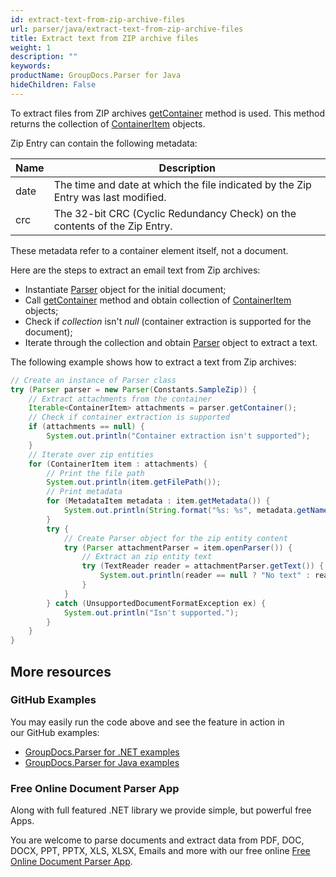 ```yaml
---
id: extract-text-from-zip-archive-files
url: parser/java/extract-text-from-zip-archive-files
title: Extract text from ZIP archive files
weight: 1
description: ""
keywords: 
productName: GroupDocs.Parser for Java
hideChildren: False
---
```

To extract files from ZIP archives [getContainer](https://reference.groupdocs.com/java/parser/com.groupdocs.parser/Parser#getContainer()) method is used. This method returns the collection of [ContainerItem](https://reference.groupdocs.com/java/parser/com.groupdocs.parser.data/ContainerItem) objects.

Zip Entry can contain the following metadata:

| Name | Description |
| --- | --- |
| date | The time and date at which the file indicated by the Zip Entry was last modified. |
| crc | The 32-bit CRC (Cyclic Redundancy Check) on the contents of the Zip Entry. |

These metadata refer to a container element itself, not a document.

Here are the steps to extract an email text from Zip archives:

*   Instantiate [Parser](https://reference.groupdocs.com/java/parser/com.groupdocs.parser/Parser) object for the initial document;
*   Call [getContainer](https://reference.groupdocs.com/java/parser/com.groupdocs.parser/Parser#getContainer()) method and obtain collection of [ContainerItem](https://reference.groupdocs.com/java/parser/com.groupdocs.parser.data/ContainerItem) objects;
*   Check if *collection* isn't *null* (container extraction is supported for the document);
*   Iterate through the collection and obtain [Parser](https://reference.groupdocs.com/java/parser/com.groupdocs.parser/Parser) object to extract a text.

The following example shows how to extract a text from Zip archives:

```java
// Create an instance of Parser class
try (Parser parser = new Parser(Constants.SampleZip)) {
    // Extract attachments from the container
    Iterable<ContainerItem> attachments = parser.getContainer();
    // Check if container extraction is supported
    if (attachments == null) {
        System.out.println("Container extraction isn't supported");
    }
    // Iterate over zip entities
    for (ContainerItem item : attachments) {
        // Print the file path
        System.out.println(item.getFilePath());
        // Print metadata
        for (MetadataItem metadata : item.getMetadata()) {
            System.out.println(String.format("%s: %s", metadata.getName(), metadata.getValue()));
        }
        try {
            // Create Parser object for the zip entity content
            try (Parser attachmentParser = item.openParser()) {
                // Extract an zip entity text
                try (TextReader reader = attachmentParser.getText()) {
                    System.out.println(reader == null ? "No text" : reader.readToEnd());
                }
            }
        } catch (UnsupportedDocumentFormatException ex) {
            System.out.println("Isn't supported.");
        }
    }
}
```

## More resources

### GitHub Examples

You may easily run the code above and see the feature in action in our GitHub examples:

*   [GroupDocs.Parser for .NET examples](https://github.com/groupdocs-parser/GroupDocs.Parser-for-.NET)    
*   [GroupDocs.Parser for Java examples](https://github.com/groupdocs-parser/GroupDocs.Parser-for-Java)    

### Free Online Document Parser App

Along with full featured .NET library we provide simple, but powerful free Apps.

You are welcome to parse documents and extract data from PDF, DOC, DOCX, PPT, PPTX, XLS, XLSX, Emails and more with our free online [Free Online Document Parser App](https://products.groupdocs.app/parser).